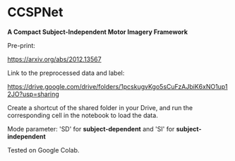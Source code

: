 # CCSPNet
**A Compact Subject-Independent Motor Imagery Framework**

Pre-print:

https://arxiv.org/abs/2012.13567

Link to the preprocessed data and label:

https://drive.google.com/drive/folders/1pcskugvKgo5sCuFzAJbiK6xNO1up12JO?usp=sharing

Create a shortcut of the shared folder in your Drive, and run the corresponding cell in the notebook to load the data.


Mode parameter: 'SD' for **subject-dependent** and 'SI' for **subject-independent**

Tested on Google Colab.
